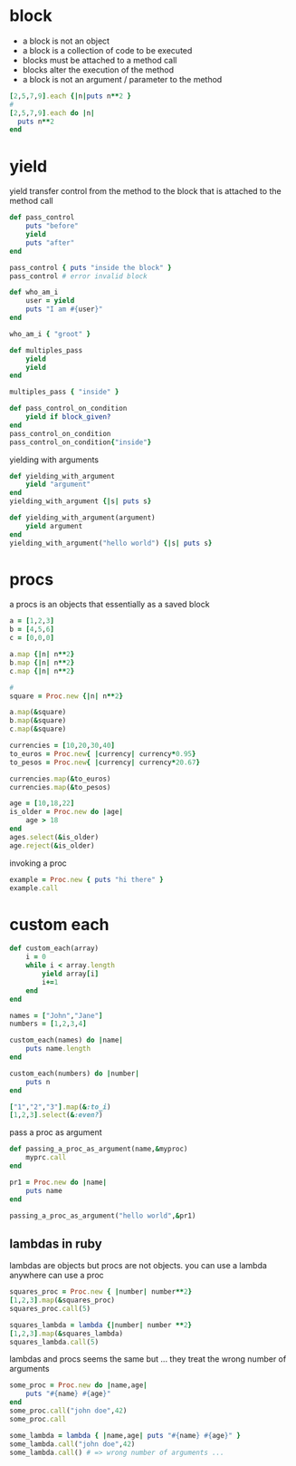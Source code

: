 # block
- a block is not an object
- a block is a collection of code to be executed
- blocks must be attached to a method call
- blocks alter the execution of the method
- a block is not an argument / parameter to the method

```ruby
[2,5,7,9].each {|n|puts n**2 }
# 
[2,5,7,9].each do |n|
  puts n**2
end
```


# yield
 
yield transfer control from the method to the block that is attached to the method call


```ruby
def pass_control
    puts "before"
    yield
    puts "after"
end

pass_control { puts "inside the block" }
pass_control # error invalid block
```


```ruby
def who_am_i
    user = yield
    puts "I am #{user}"
end

who_am_i { "groot" }
```


```ruby
def multiples_pass
    yield
    yield
end

multiples_pass { "inside" }
```

```ruby
def pass_control_on_condition
    yield if block_given?
end
pass_control_on_condition
pass_control_on_condition{"inside"}
```

yielding with arguments

```ruby
def yielding_with_argument
    yield "argument"
end
yielding_with_argument {|s| puts s}
```


```ruby
def yielding_with_argument(argument)
    yield argument
end
yielding_with_argument("hello world") {|s| puts s}
```


# procs

a procs is an objects that essentially as a saved block

```ruby
a = [1,2,3]
b = [4,5,6]
c = [0,0,0]

a.map {|n| n**2}
b.map {|n| n**2}
c.map {|n| n**2}

#
square = Proc.new {|n| n**2}

a.map(&square)
b.map(&square)
c.map(&square)
```

```ruby
currencies = [10,20,30,40]
to_euros = Proc.new{ |currency| currency*0.95}
to_pesos = Proc.new{ |currency| currency*20.67}

currencies.map(&to_euros)
currencies.map(&to_pesos)
```

```ruby
age = [10,18,22]
is_older = Proc.new do |age|
    age > 18
end
ages.select(&is_older)
age.reject(&is_older)
```

invoking a proc

```ruby
example = Proc.new { puts "hi there" }
example.call
```


# custom each

```ruby
def custom_each(array)
    i = 0
    while i < array.length
        yield array[i]
        i+=1
    end
end

names = ["John","Jane"]
numbers = [1,2,3,4]

custom_each(names) do |name|
    puts name.length
end

custom_each(numbers) do |number|
    puts n
end
```


```ruby
["1","2","3"].map(&:to_i)
[1,2,3].select(&:even?)
```

pass a proc as argument

```ruby
def passing_a_proc_as_argument(name,&myproc)
    myprc.call
end

pr1 = Proc.new do |name|
    puts name
end

passing_a_proc_as_argument("hello world",&pr1)
```


## lambdas in ruby

lambdas are objects but procs are not objects. you can use a lambda anywhere can use a proc

```ruby 
squares_proc = Proc.new { |number| number**2}
[1,2,3].map(&squares_proc)
squares_proc.call(5)

squares_lambda = lambda {|number| number **2}
[1,2,3].map(&squares_lambda)
squares_lambda.call(5)
```

lambdas and procs seems the same but ... they treat the wrong number of arguments

```ruby
some_proc = Proc.new do |name,age|
    puts "#{name} #{age}"
end
some_proc.call("john doe",42)
some_proc.call

some_lambda = lambda { |name,age| puts "#{name} #{age}" }
some_lambda.call("john doe",42)
some_lambda.call() # => wrong number of arguments ...
```